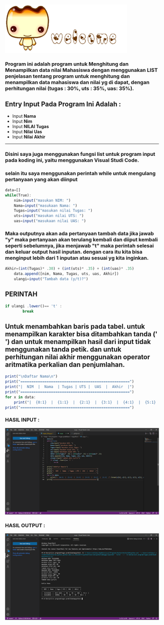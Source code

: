 ![gambar 1](screenshot/scr1.gif) <p>
### Program ini adalah program untuk Menghitung dan Menampilkan data nilai Mahasiswa dengan menggunakan LIST  penjelasan tentang program untuk menghitung dan menampilkan data mahasiswa dan nilai yg di dapat, dengan perhitungan nilai (tugas : 30%, uts : 35%, uas: 35%). 


## Entry Input Pada Program Ini Adalah : 
<ul>
   <li>Input <b>Nama</b> </li>
   <li>Input <b>Nim</b></li>
   <li>Input <b>NILAI Tugas</b></li>
   <li>Input <b>Nilai Uas</b></li>
   <li>Input <b>Nilai Akhir</b></li>
</ul>
<hr/>





### Disini saya juga menggunakan fungsi list untuk program input pada koding ini, yaitu menggunakan Visual Studi Code. 
### selain itu saya menggunakan perintah while untuk mengulang pertanyaan yang akan diinput 

```javascript
data=[]
while(True):
    nim=input("masukan NIM: ")
    Nama=input("masukaan Nama: ")
    Tugas=input("masukan nilai Tugas: ")
    uts=input("masukan nilai UTS: ")
    uas=input("masukaan nilai UAS: ")
```

### Maka outputnya akan ada pertanyaan tambah data jika jawab "y" maka pertanyaan akan terulang kembali dan diiput kembali seperti sebelumnya, jika menjawab "t" maka perintah selesai dan keluar output hasil inputan. dengan cara itu kita bisa menginput lebih dari 1 inputan atau sesuai yg kita inginkan.
```javascript
Akhir=(int(Tugas)* .30) + (int(uts)* .35) + (int(uas)* .35)
    data.append([nim, Nama, Tugas, uts, uas, Akhir])
    ulangi=input("Tambah data (y/t)?")
```
## PERINTAH 
```javascript
if ulangi .lower()== 't' :
        break
```
## Untuk menambahkan baris pada tabel. untuk menampilkan karakter bisa ditambahkan tanda (' ') dan untuk menampilkan hasil dari input tidak menggunakan tanda petik. dan untuk perhitungan nilai akhir menggunakan operator aritmatika perkalian dan penjumlahan.
```javascript
print("\nDaftar Nama\n")
print("==================================================")
print("|  NIM  |  Nama  | Tugas | UTS |  UAS  |  Akhir  |")
print("==================================================")
for x in data:
    print("|  {0:1}  |  {1:1}  |  {2:1}  |  {3:1}  |  {4:1}  |  {5:1}  |".format(x[0], x[1], x[2], x[3], x[4], x[5]))
print("==================================================")
```



### HASIL INPUT :
![gambar 2](screenshot/scr2.png) <p>
### HASIL OUTPUT :
![gambar 3](screenshot/scr3.png) <p>